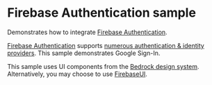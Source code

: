 Firebase Authentication sample
==============================

Demonstrates how to integrate [Firebase Authentication][firebase-auth].

[Firebase Authentication][firebase-auth] supports [numerous authentication & identity providers][firebase-auth-providers].
This sample demonstrates Google Sign-In.

This sample uses UI components from the [Bedrock design system][bedrock-design-system].
Alternatively, you may choose to use [FirebaseUI][firebase-ui].

[firebase-auth]: https://firebase.google.com/docs/auth
[firebase-auth-providers]: https://firebase.google.com/docs/auth#key_capabilities
[firebase-ui]: https://github.com/firebase/firebaseui-android
[bedrock-design-system]: ../../ui-android/README.md
